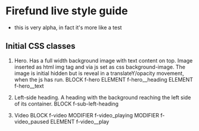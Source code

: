 # Firefund live style guide
- this is very alpha, in fact it's more like a test 

## Initial CSS classes

1. Hero. Has a full width background image with text content on top.
Image inserted as html img tag and via js set as css background-image. The
image is initial hidden but is reveal in a translateY/opacity movement, when
the js has run.
    BLOCK f-hero
        ELEMENT f-hero__heading
        ELEMENT f-hero__text

1. Left-side heading. A heading with the background reaching the left
side of its container.
    BLOCK f-sub-left-heading

1. Video
	BLOCK f-video
	MODIFIER f-video_playing
	MODIFIER f-video_paused
		ELEMENT f-video__play



